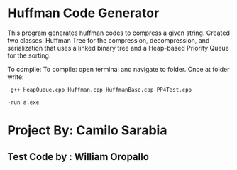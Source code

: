 # Huffman Code Generator

This program generates huffman codes to compress a given string. Created two classes: Huffman Tree for the compression, decompression, and serialization that uses a linked binary tree and a Heap-based Priority Queue for the sorting. 

To compile: To compile: open terminal and navigate to folder. Once at folder write:
   
   	-g++ HeapQueue.cpp Huffman.cpp HuffmanBase.cpp PP4Test.cpp 
   
   	-run a.exe
    
  
# Project By: Camilo Sarabia
## Test Code by : William Oropallo
